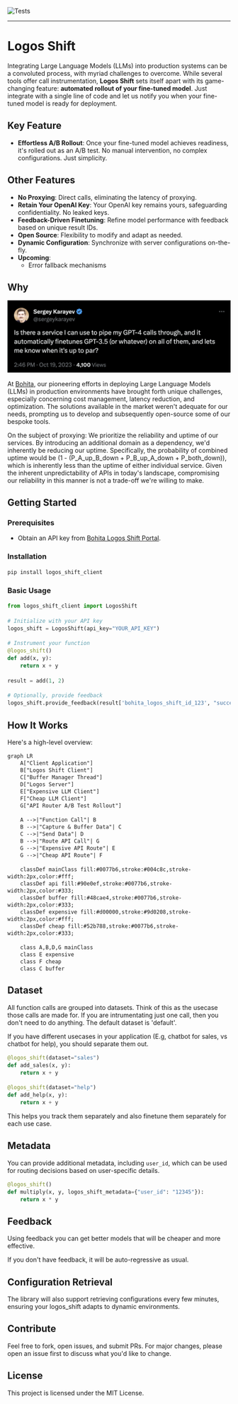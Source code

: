 ![Tests](https://github.com/virevolai/logos-shift-client/actions/workflows/test_and_build.yml/badge.svg)

---

# Logos Shift

Integrating Large Language Models (LLMs) into production systems can be a convoluted process, with myriad challenges to overcome. While several tools offer call instrumentation, **Logos Shift** sets itself apart with its game-changing feature: **automated rollout of your fine-tuned model**. Just integrate with a single line of code and let us notify you when your fine-tuned model is ready for deployment.


## Key Feature

- **Effortless A/B Rollout**: Once your fine-tuned model achieves readiness, it's rolled out as an A/B test. No manual intervention, no complex configurations. Just simplicity.

## Other Features

- **No Proxying**: Direct calls, eliminating the latency of proxying.
- **Retain Your OpenAI Key**: Your OpenAI key remains yours, safeguarding confidentiality. No leaked keys.
- **Feedback-Driven Finetuning**: Refine model performance with feedback based on unique result IDs.
- **Open Source**: Flexibility to modify and adapt as needed.
- **Dynamic Configuration**: Synchronize with server configurations on-the-fly.
- **Upcoming**:
    - Error fallback mechanisms

## Why

![sergey](assets/images/sergey.png)

At [Bohita](https://bohita.com), our pioneering efforts in deploying Large Language Models (LLMs) in production environments have brought forth unique challenges, especially concerning cost management, latency reduction, and optimization. The solutions available in the market weren't adequate for our needs, prompting us to develop and subsequently open-source some of our bespoke tools.

On the subject of proxying: We prioritize the reliability and uptime of our services. By introducing an additional domain as a dependency, we'd inherently be reducing our uptime. Specifically, the probability of combined uptime would be \(1 - (P_A\_up\_B\_down + P_B\_up\_A\_down + P_both\_down)\), which is inherently less than the uptime of either individual service. Given the inherent unpredictability of APIs in today's landscape, compromising our reliability in this manner is not a trade-off we're willing to make.

## Getting Started

### Prerequisites

- Obtain an API key from [Bohita Logos Shift Portal](https://bohita.com).

### Installation

```bash
pip install logos_shift_client
```

### Basic Usage

```python
from logos_shift_client import LogosShift

# Initialize with your API key
logos_shift = LogosShift(api_key="YOUR_API_KEY")

# Instrument your function
@logos_shift()
def add(x, y):
    return x + y

result = add(1, 2)

# Optionally, provide feedback
logos_shift.provide_feedback(result['bohita_logos_shift_id_123', "success")
```

## How It Works

Here's a high-level overview:

```mermaid
graph LR
    A["Client Application"]
    B["Logos Shift Client"]
    C["Buffer Manager Thread"]
    D["Logos Server"]
    E["Expensive LLM Client"]
    F["Cheap LLM Client"]
    G["API Router A/B Test Rollout"]

    A -->|"Function Call"| B
    B -->|"Capture & Buffer Data"| C
    C -->|"Send Data"| D
    B -->|"Route API Call"| G
    G -->|"Expensive API Route"| E
    G -->|"Cheap API Route"| F

    classDef mainClass fill:#0077b6,stroke:#004c8c,stroke-width:2px,color:#fff;
    classDef api fill:#90e0ef,stroke:#0077b6,stroke-width:2px,color:#333;
    classDef buffer fill:#48cae4,stroke:#0077b6,stroke-width:2px,color:#333;
    classDef expensive fill:#d00000,stroke:#9d0208,stroke-width:2px,color:#fff;
    classDef cheap fill:#52b788,stroke:#0077b6,stroke-width:2px,color:#333;

    class A,B,D,G mainClass
    class E expensive
    class F cheap
    class C buffer
```

## Dataset

All function calls are grouped into datasets. Think of this as the usecase those calls are made for.
If you are intrumentating just one call, then you don't need to do anything. The default dataset is 'default'.

If you have different usecases in your application (E.g, chatbot for sales, vs chatbot for help), you should separate them out.

```python
@logos_shift(dataset="sales")
def add_sales(x, y):
    return x + y

@logos_shift(dataset="help")
def add_help(x, y):
    return x + y
```

This helps you track them separately and also finetune them separately for each use case.

## Metadata

You can provide additional metadata, including `user_id`, which can be used for routing decisions based on user-specific details.

```python
@logos_shift()
def multiply(x, y, logos_shift_metadata={"user_id": "12345"}):
    return x * y
```

## Feedback

Using feedback you can get better models that will be cheaper and more effective.

If you don't have feedback, it will be auto-regressive as usual.

## Configuration Retrieval

The library will also support retrieving configurations every few minutes, ensuring your logos_shift adapts to dynamic environments.

## Contribute

Feel free to fork, open issues, and submit PRs. For major changes, please open an issue first to discuss what you'd like to change.

## License

This project is licensed under the MIT License.
